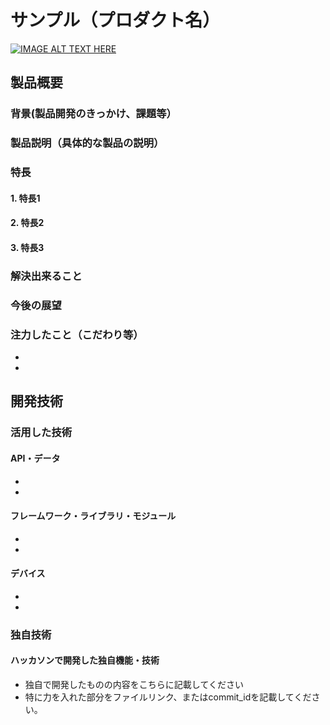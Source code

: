 # サンプル（プロダクト名）

[![IMAGE ALT TEXT HERE](https://jphacks.com/wp-content/uploads/2025/05/JPHACKS2025_ogp.jpg)](https://www.youtube.com/watch?v=lA9EluZugD8)

## 製品概要


### 背景(製品開発のきっかけ、課題等）


### 製品説明（具体的な製品の説明）


### 特長
#### 1. 特長1

#### 2. 特長2

#### 3. 特長3

### 解決出来ること


### 今後の展望


### 注力したこと（こだわり等）
* 
* 


## 開発技術

### 活用した技術

#### API・データ
* 
* 

#### フレームワーク・ライブラリ・モジュール
* 
* 

#### デバイス
* 
* 

### 独自技術

#### ハッカソンで開発した独自機能・技術
* 独自で開発したものの内容をこちらに記載してください
* 特に力を入れた部分をファイルリンク、またはcommit_idを記載してください。
